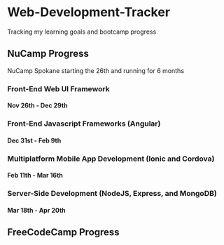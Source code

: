 # Web-Development-Tracker
Tracking my learning goals and bootcamp progress

## **NuCamp Progress**
NuCamp Spokane starting the 26th and running for 6 months
### Front-End Web UI Framework 
#### Nov 26th - Dec 29th

### Front-End Javascript Frameworks (Angular) 
#### Dec 31st - Feb 9th

### Multiplatform Mobile App Development (Ionic and Cordova)
####  Feb 11th - Mar 16th

### Server-Side Development (NodeJS, Express, and MongoDB)
#### Mar 18th - Apr 20th


## **FreeCodeCamp Progress**

